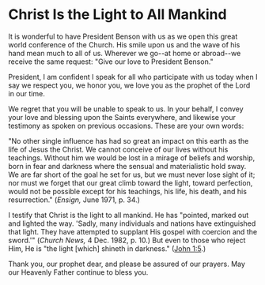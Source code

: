 # Christ Is the Light to All Mankind

It is wonderful to have President Benson with us as we open this great world
conference of the Church. His smile upon us and the wave of his hand mean much
to all of us. Wherever we go--at home or abroad--we receive the same request:
"Give our love to President Benson."

President, I am confident I speak for all who participate with us today when I
say we respect you, we honor you, we love you as the prophet of the Lord in
our time.

We regret that you will be unable to speak to us. In your behalf, I convey
your love and blessing upon the Saints everywhere, and likewise your testimony
as spoken on previous occasions. These are your own words:

"No other single influence has had so great an impact on this earth as the
life of Jesus the Christ. We cannot conceive of our lives without his
teachings. Without him we would be lost in a mirage of beliefs and worship,
born in fear and darkness where the sensual and materialistic hold sway. We
are far short of the goal he set for us, but we must never lose sight of it;
nor must we forget that our great climb toward the light, toward perfection,
would not be possible except for his teachings, his life, his death, and his
resurrection." (_Ensign,_ June 1971, p. 34.)

I testify that Christ is the light to all mankind. He has "pointed, marked out
and lighted the way. 'Sadly, many individuals and nations have extinguished
that light. They have attempted to supplant His gospel with coercion and the
sword.'" (_Church News,_ 4 Dec. 1982, p. 10.) But even to those who reject
Him, He is "the light [which] shineth in darkness." ([John
1:5](https://www.lds.org/scriptures/nt/john/1.5?lang=eng#4).)

Thank you, our prophet dear, and please be assured of our prayers. May our
Heavenly Father continue to bless you.

